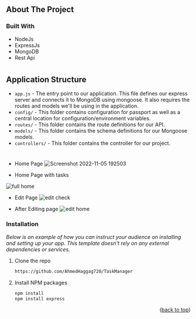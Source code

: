 <a name="readme-top"></a>
## About The Project

### Built With


* NodeJs
* ExpressJs
* MongoDB
* Rest Api
#
## Application Structure

- `app.js` - The entry point to our application. This file defines our express server and connects it to MongoDB using mongoose. It also requires the routes and models we'll be using in the application.
- `config/` - This folder contains configuration for passport as well as a central location for configuration/environment variables.
- `routes/` - This folder contains the route definitions for our API.
- `models/` - This folder contains the schema definitions for our Mongoose models.
- `controllers/` - This folder contains the controller for our project.
#
 * Home Page
 ![Screenshot 2022-11-05 192503](https://user-images.githubusercontent.com/102539437/200133224-eaecf40d-1059-4281-825f-191e0d36de7c.jpg)

 * Home Page with tasks
 
 ![full home](https://user-images.githubusercontent.com/102539437/200133253-6a347cf4-ae54-4c45-b286-f801958f763f.jpg)

 * Edit Page
 ![edit check](https://user-images.githubusercontent.com/102539437/200133262-ba121fb2-2d77-4a4c-ba81-95830b426486.jpg)

 * After Editing page
 ![edit home](https://user-images.githubusercontent.com/102539437/200133275-5141d783-4379-4ef2-8280-0555aa7080bb.jpg)


### Installation

_Below is an example of how you can instruct your audience on installing and setting up your app. This template doesn't rely on any external dependencies or services._

1. Clone the repo
   ```sh
   https://github.com/AhmedHaggag720/TaskManager
   ```
2. Install NPM packages
   ```sh
   npm install
   npm install express
   ```

<p align="right">(<a href="#readme-top">back to top</a>)</p>
